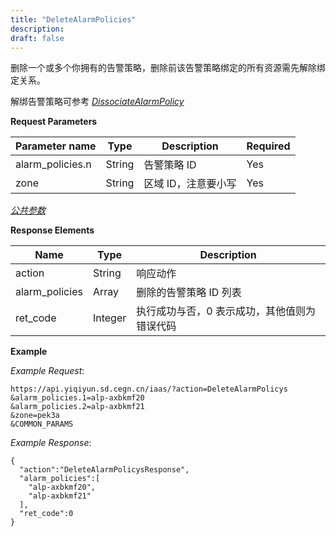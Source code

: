 ```yaml
---
title: "DeleteAlarmPolicies"
description: 
draft: false
---
```


删除一个或多个你拥有的告警策略，删除前该告警策略绑定的所有资源需先解除绑定关系。

解绑告警策略可参考 [_DissociateAlarmPolicy_](../dissociate_alarm_policy/)

**Request Parameters**

| Parameter name | Type | Description | Required |
| --- | --- | --- | --- |
| alarm_policies.n | String | 告警策略 ID | Yes |
| zone | String | 区域 ID，注意要小写 | Yes |

[_公共参数_](../../../parameters/)

**Response Elements**

| Name | Type | Description |
| --- | --- | --- |
| action | String | 响应动作 |
| alarm_policies | Array | 删除的告警策略 ID 列表 |
| ret_code | Integer | 执行成功与否，0 表示成功，其他值则为错误代码 |

**Example**

_Example Request_:

```
https://api.yiqiyun.sd.cegn.cn/iaas/?action=DeleteAlarmPolicys
&alarm_policies.1=alp-axbkmf20
&alarm_policies.2=alp-axbkmf21
&zone=pek3a
&COMMON_PARAMS
```

_Example Response_:

```
{
  "action":"DeleteAlarmPolicysResponse",
  "alarm_policies":[
    "alp-axbkmf20",
    "alp-axbkmf21"
  ],
  "ret_code":0
}
```

